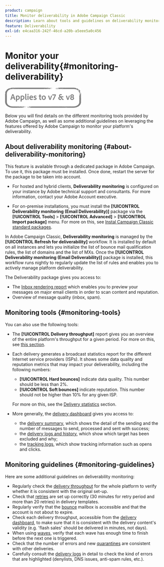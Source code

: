 ```yaml
---
product: campaign
title: Monitor deliverability in Adobe Campaign Classic
description: Learn about tools and guidelines on deliverability monitoring in Adobe Campaign Classic.
feature: Deliverability
exl-id: e4caa316-242f-46cd-a20b-a5eee5a0c456
---
```

# Monitor your deliverability{#monitoring-deliverability}

![](../../assets/common.svg)

Below you will find details on the different monitoring tools provided by Adobe Campaign, as well as some additional guidelines on leveraging the features offered by Adobe Campaign to monitor your platform's deliverability.

## About deliverability monitoring {#about-deliverability-monitoring}

This feature is available through a dedicated package in Adobe Campaign. To use it, this package must be installed. Once done, restart the server for the package to be taken into account.
* For hosted and hybrid clients, **Deliverability monitoring** is configured on your instance by Adobe technical support and consultants. For more information, contact your Adobe Account executive.
 
* For on-premise installations, you must install the **[!UICONTROL Deliverability monitoring (Email Deliverability)]** package via the **[!UICONTROL Tools]** > **[!UICONTROL Advanced]** > **[!UICONTROL Import package]** menu. For more on this, see [Instal Campaign Classic standard packages](../../installation/using/installing-campaign-standard-packages.md).
 
In Adobe Campaign Classic, **Deliverability monitoring** is managed by the **[!UICONTROL Refresh for deliverability]** workflow. It is installed by default on all instances and lets you initialize the list of bounce mail qualification rules, the list of domains and the list of MXs. Once the **[!UICONTROL Deliverability monitoring (Email Deliverability)]** package is installed, this workflow runs nightly to regularly update the list of rules and enables you to actively manage platform deliverability.

The Deliverability package gives you access to:

* The [Inbox rendering report](inbox-rendering.md) which enables you to preview your messages on major email clients in order to scan content and reputation.
* Overview of message quality (inbox, spam).

## Monitoring tools {#monitoring-tools}

You can also use the following tools:

* The **[!UICONTROL Delivery throughput]** report gives you an overview of the entire platform's throughput for a given period. For more on this, see [this section](../../reporting/using/global-reports.md#delivery-throughput).
* Each delivery generates a broadcast statistics report for the different Internet service providers (ISPs). It shows some data quality and reputation metrics that may impact your deliverability, including the following numbers:
    * **[!UICONTROL Hard bounces]** indicate data quality. This number should be less than 2%.
    * **[!UICONTROL Soft bounces]** indicate reputation. This number should not be higher than 10% for any given ISP.
    
    For more on this, see the [Delivery statistics](../../reporting/using/global-reports.md#delivery-statistics) section.
* More generally, the [delivery dashboard](about-delivery-monitoring.md) gives you access to:
    * the [delivery summary](delivery-dashboard.md#delivery-summary), which shows the detail of the sending and the number of messages to send, processed and sent with success;
    * the [delivery logs and history](delivery-dashboard.md#delivery-logs-and-history), which show which target has been excluded and why;
    * the [tracking logs](delivery-dashboard.md#tracking-logs), which show tracking information such as opens and clicks.

## Monitoring guidelines {#monitoring-guidelines}

Here are some additional guidelines on deliverability monitoring:

* Regularly check the [delivery throughput](../../reporting/using/global-reports.md#delivery-throughput) for the whole platform to verify whether it is consistent with the original set-up.
* Check that [retries](understanding-delivery-failures.md#retries-after-a-delivery-temporary-failure) are set up correctly (30 minutes for retry period and more than 20 retries) in delivery templates.
* Regularly verify that the [bounce](understanding-delivery-failures.md#bounce-mail-management) mailbox is accessible and that the account is not about to expire.
* Check each delivery throughput, accessible from the [delivery dashboard](delivery-dashboard.md), to make sure that it is consistent with the delivery content's validity (e.g. 'flash sales' should be delivered in minutes, not days).
* When using [waves](steps-sending-the-delivery.md#sending-using-multiple-waves), verify that each wave has enough time to finish before the next one is triggered.
* Check that the number of errors and new [quarantines](understanding-quarantine-management.md) are consistent with other deliveries.
* Carefully consult the [delivery logs](delivery-dashboard.md#delivery-logs-and-history) in detail to check the kind of errors that are highlighted (denylists, DNS issues, anti-spam rules, etc.).
